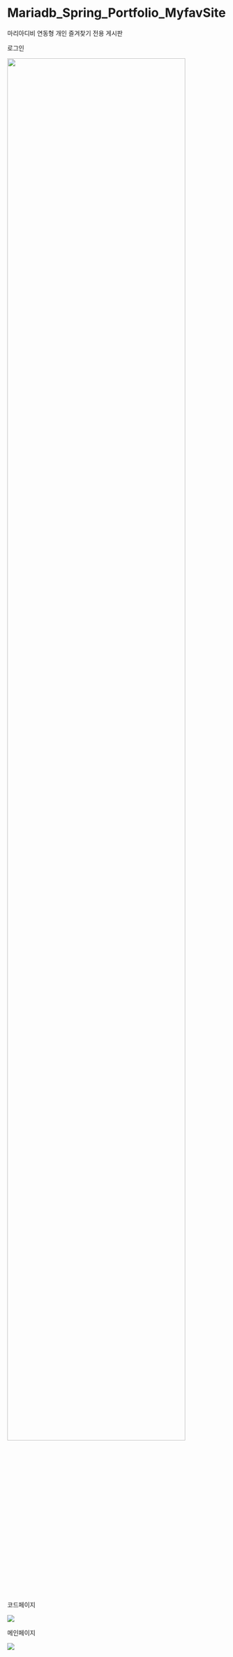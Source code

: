 # Mariadb_Spring_Portfolio_MyfavSite
마리아디비 연동형 개인 즐겨찾기 전용 게시판 


로그인 

<img src="https://user-images.githubusercontent.com/41144436/76138124-cb8ba700-6087-11ea-898a-7cb45e83019b.jpg" width="90%"></img>


코드페이지

<img src="https://user-images.githubusercontent.com/41144436/76138188-bd8a5600-6088-11ea-81cb-4d9bed38537d.jpg"></img>



메인페이지

<img src="https://user-images.githubusercontent.com/41144436/76138187-bc592900-6088-11ea-9edb-54c6b33b0b80.jpg"></img>
